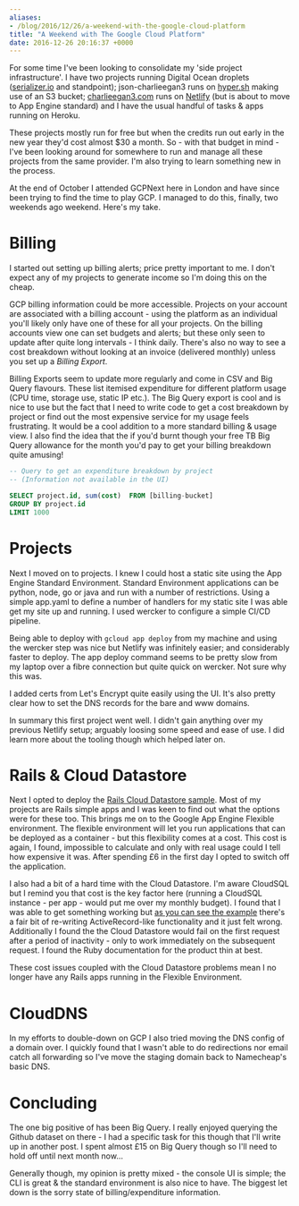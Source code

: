 ```yaml
---
aliases:
- /blog/2016/12/26/a-weekend-with-the-google-cloud-platform
title: "A Weekend with The Google Cloud Platform"
date: 2016-12-26 20:16:37 +0000
---
```


For some time I've been looking to consolidate my 'side project infrastructure'. I have two projects running Digital Ocean droplets ([serializer.io](https://serializer.io) and standpoint); json-charlieegan3 runs on [hyper.sh](https://hyper.sh) making use of an S3 bucket; [charlieegan3.com](https://charlieegan3.com) runs on [Netlify](https://www.netlify.com) (but is about to move to App Engine standard) and I have the usual handful of tasks & apps running on Heroku.

These projects mostly run for free but when the credits run out early in the new year they'd cost almost $30 a month. So - with that budget in mind - I've been looking around for somewhere to run and manage all these projects from the same provider. I'm also trying to learn something new in the process.

At the end of October I attended GCPNext here in London and have since been trying to find the time to play GCP. I managed to do this, finally, two weekends ago weekend. Here's my take.

# Billing

I started out setting up billing alerts; price pretty important to me. I don't expect any of my projects to generate income so I'm doing this on the cheap.

GCP billing information could be more accessible. Projects on your account are associated with a billing account - using the platform as an individual you'll likely only have one of these for all your projects. On the billing accounts view one can set budgets and alerts; but these only seen to update after quite long intervals - I think daily. There's also no way to see a cost breakdown without looking at an invoice (delivered monthly) unless you set up a _Billing Export_.

Billing Exports seem to update more regularly and come in CSV and Big Query flavours. These list itemised expenditure for different platform usage (CPU time, storage use, static IP etc.). The Big Query export is cool and is nice to use but the fact that I need to write code to get a cost breakdown by project or find out the most expensive service for my usage feels frustrating. It would be a cool addition to a more standard billing & usage view. I also find the idea that the if you'd burnt though your free TB Big Query allowance for the month you'd pay to get your billing breakdown quite amusing!

```sql
-- Query to get an expenditure breakdown by project
-- (Information not available in the UI)

SELECT project.id, sum(cost)  FROM [billing-bucket]
GROUP BY project.id
LIMIT 1000
```

# Projects

Next I moved on to projects. I knew I could host a static site using the App Engine Standard Environment. Standard Environment applications can be python, node, go or java and run with a number of restrictions. Using a simple app.yaml to define a number of handlers for my static site I was able get my site up and running. I used wercker to configure a simple CI/CD pipeline.

Being able to deploy with `gcloud app deploy` from my machine and using the wercker step was nice but Netlify was infinitely easier; and considerably faster to deploy. The app deploy command seems to be pretty slow from my laptop over a fibre connection but quite quick on wercker. Not sure why this was.

I added certs from Let's Encrypt quite easily using the UI. It's also pretty clear how to set the DNS records for the bare and www domains.

In summary this first project went well. I didn't gain anything over my previous Netlify setup; arguably loosing some speed and ease of use. I did learn more about the tooling though which helped later on.

# Rails & Cloud Datastore

Next I opted to deploy the [Rails Cloud Datastore sample](https://github.com/GoogleCloudPlatform/getting-started-ruby/tree/master/2-cloud-datastore). Most of my projects are Rails simple apps and I was keen to find out what the options were for these too. This brings me on to the Google App Engine Flexible environment. The flexible environment will let you run applications that can be deployed as a container - but this flexibility comes at a cost. This cost is again, I found, impossible to calculate and only with real usage could I tell how expensive it was. After spending £6 in the first day I opted to switch off the application.

I also had a bit of a hard time with the Cloud Datastore. I'm aware CloudSQL but I remind you that cost is the key factor here (running a CloudSQL instance - per app - would put me over my monthly budget). I found that I was able to get something working but [as you can see the example](https://github.com/GoogleCloudPlatform/getting-started-ruby/blob/master/2-cloud-datastore/app/models/book.rb) there's a fair bit of re-writing ActiveRecord-like functionality and it just felt wrong. Additionally I found the the Cloud Datastore would fail on the first request after a period of inactivity - only to work immediately on the subsequent request. I found the Ruby documentation for the product thin at best.

These cost issues coupled with the Cloud Datastore problems mean I no longer have any Rails apps running in the Flexible Environment.

# CloudDNS

In my efforts to double-down on GCP I also tried moving the DNS config of a domain over. I quickly found that I wasn't able to do redirections nor email catch all forwarding so I've move the staging domain back to Namecheap's basic DNS.

# Concluding

The one big positive of has been Big Query. I really enjoyed querying the Github dataset on there - I had a specific task for this though that I'll write up in another post. I spent almost £15 on Big Query though so I'll need to hold off until next month now...

Generally though, my opinion is pretty mixed - the console UI is simple; the CLI is great & the standard environment is also nice to have. The biggest let down is the sorry state of billing/expenditure information.
